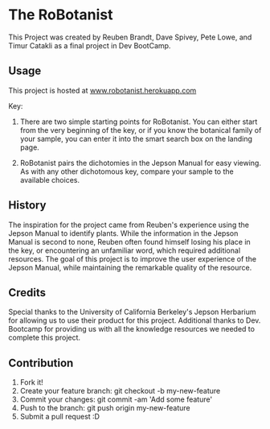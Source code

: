 # The RoBotanist

This Project was created by Reuben Brandt, Dave Spivey, Pete Lowe, and Timur Catakli as a final project in Dev BootCamp.


## Usage

This project is hosted at www.robotanist.herokuapp.com

Key:
1) There are two simple starting points for RoBotanist.  You can either start from the very beginning of the key, or if you know the botanical family of your sample, you can enter it into the smart search box on the landing page.

2) RoBotanist pairs the dichotomies in the Jepson Manual for easy viewing.  As with any other dichotomous key, compare your sample to the available choices.




## History

The inspiration for the project came from Reuben's experience using the Jepson Manual to identify plants. While the information in the Jepson Manual is second to none, Reuben often found himself losing his place in the key, or encountering an unfamiliar word, which required additional resources. The goal of this project is to improve the user experience of the Jepson Manual, while maintaining the remarkable quality of the resource.

## Credits

Special thanks to the University of California Berkeley's Jepson Herbarium for allowing us to use their product for this project.  Additional thanks to Dev. Bootcamp for providing us with all the knowledge resources we needed to complete this project.

## Contribution

1) Fork it!
2) Create your feature branch: git checkout -b my-new-feature
3) Commit your changes: git commit -am 'Add some feature'
4) Push to the branch: git push origin my-new-feature
5) Submit a pull request :D



